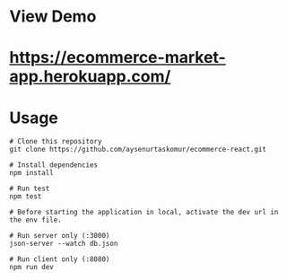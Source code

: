 # View Demo
# https://ecommerce-market-app.herokuapp.com/
# Usage
``` 
# Clone this repository
git clone https://github.com/aysenurtaskomur/ecommerce-react.git

# Install dependencies
npm install

# Run test
npm test

# Before starting the application in local, activate the dev url in the env file.

# Run server only (:3000)
json-server --watch db.json

# Run client only (:8080)
npm run dev

```


